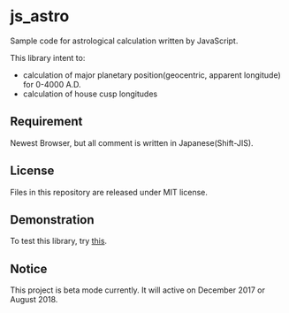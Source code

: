 # js_astro
Sample code for astrological calculation written by JavaScript.

This library intent to:

* calculation of major planetary position(geocentric, apparent longitude) for 0-4000 A.D.
* calculation of house cusp longitudes

## Requirement
Newest Browser, but all comment is written in Japanese(Shift-JIS).

## License
Files in this repository are released under MIT license.

## Demonstration
To test this library, try [this](http://astsakai.halfmoon.jp/fortune/platest_js.html).

## Notice
This project is beta mode currently. It will active on December 2017 or August 2018.
